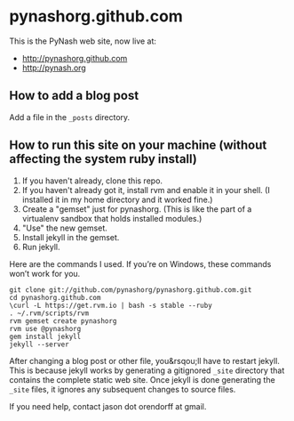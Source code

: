 # pynashorg.github.com

This is the PyNash web site, now live at:
* http://pynashorg.github.com
* http://pynash.org


## How to add a blog post

Add a file in the `_posts` directory.


## How to run this site on your machine (without affecting the system ruby install)

1. If you haven't already, clone this repo.
2. If you haven't already got it, install rvm and enable it in your shell. (I installed it in my home directory and it worked fine.)
3. Create a "gemset" just for pynashorg. (This is like the part of a virtualenv sandbox that holds installed modules.)
4. "Use" the new gemset.
5. Install jekyll in the gemset.
6. Run jekyll.

Here are the commands I used.
If you&rsquo;re on Windows, these commands won&rsquo;t work for you.

    git clone git://github.com/pynashorg/pynashorg.github.com.git
    cd pynashorg.github.com
    \curl -L https://get.rvm.io | bash -s stable --ruby
    . ~/.rvm/scripts/rvm
    rvm gemset create pynashorg
    rvm use @pynashorg
    gem install jekyll
    jekyll --server

After changing a blog post or other file, you&rsqou;ll have to restart jekyll.
This is because jekyll works by generating a gitignored `_site` directory
that contains the complete static web site.
Once jekyll is done generating the `_site` files,
it ignores any subsequent changes to source files.

If you need help, contact jason dot orendorff at gmail.
